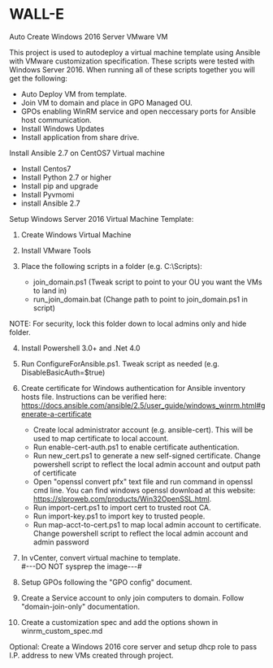 # WALL-E
Auto Create Windows 2016 Server VMware VM

This project is used to autodeploy a virtual machine template using Ansible with VMware customization specification. These scripts were tested with Windows Server 2016. When running all of these scripts together you will get the following:

  - Auto Deploy VM from template.
  - Join VM to domain and place in GPO Managed OU.
  - GPOs enabling WinRM service and open neccessary ports for Ansible host communication.
  - Install Windows Updates
  - Install application from share drive.
  
Install Ansible 2.7 on CentOS7 Virtual machine
  - Install Centos7
  - Install Python 2.7 or higher
  - Install pip and upgrade
  - Install Pyvmomi
  - install Ansible 2.7

Setup Windows Server 2016 Virtual Machine Template:

1. Create Windows Virtual Machine

2. Install VMware Tools

3. Place the following scripts in a folder (e.g. C:\Scripts):
   - join_domain.ps1 (Tweak script to point to your OU you want the VMs to land in)
   - run_join_domain.bat (Change path to point to join_domain.ps1 in script)
   
NOTE: For security, lock this folder down to local admins only and hide folder.

4. Install Powershell 3.0+ and .Net 4.0

5. Run ConfigureForAnsible.ps1. Tweak script as needed (e.g. DisableBasicAuth=$true)

6. Create certificate for Windows authentication for Ansible inventory hosts file. Instructions can be verified here:                        https://docs.ansible.com/ansible/2.5/user_guide/windows_winrm.html#generate-a-certificate
   - Create local administrator account (e.g. ansible-cert). This will be used to map certificate to local account.
   - Run enable-cert-auth.ps1 to enable certificate authentication.
   - Run new_cert.ps1 to generate a new self-signed certificate. Change powershell script to reflect the local admin account and output        path of certificate 
   - Open "openssl convert pfx" text file and run command in openssl cmd line. You can find windows openssl download at this website:          https://slproweb.com/products/Win32OpenSSL.html.
   - Run import-cert.ps1 to import cert to trusted root CA.
   - Run import-key.ps1 to import key to trusted people.
   - Run map-acct-to-cert.ps1 to map local admin account to certificate. Change powershell script to reflect the local admin account and      admin password
   
7. In vCenter, convert virtual machine to template.  
   #---DO NOT sysprep the image---#
   
8. Setup GPOs following the "GPO config" document.

9. Create a Service account to only join computers to domain. Follow "domain-join-only" documentation.

10. Create a customization spec and add the options shown in winrm_custom_spec.md

Optional: Create a Windows 2016 core server and setup dhcp role to pass I.P. address to new VMs created through project.
